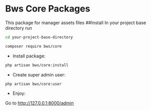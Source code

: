 # Bws Core Packages 
This package for manager assets files
##Install
In your project base directory run
```bash
cd your-project-base-directory

composer require bws/core
```
- Install package:
```bash
php artisan bws/core:install
```
- Create super admin user:
```bash
php artisan bws/core:user
```
- Enjoy:

Go to http://127.0.0.1:8000/admin
